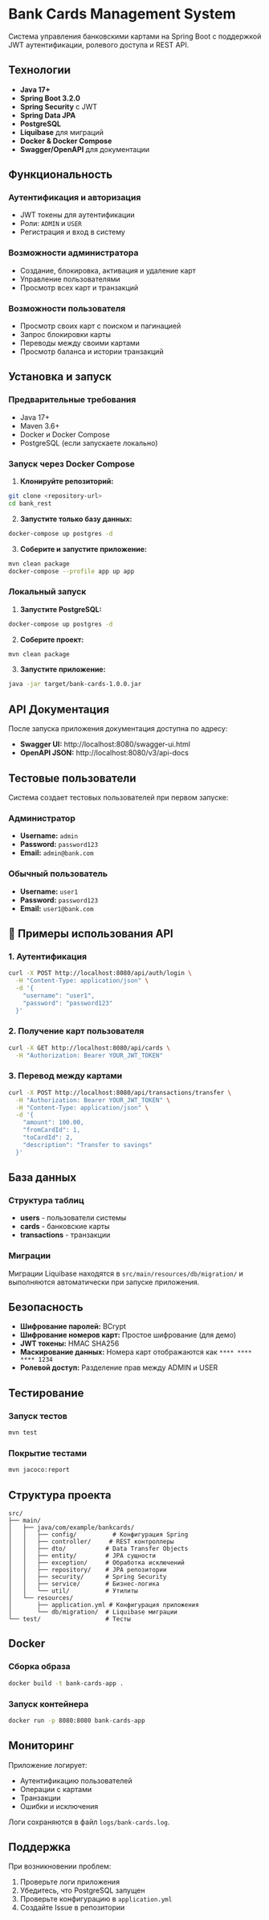 # Bank Cards Management System

Система управления банковскими картами на Spring Boot с поддержкой JWT аутентификации, ролевого доступа и REST API.

##  Технологии

- **Java 17+**
- **Spring Boot 3.2.0**
- **Spring Security** с JWT
- **Spring Data JPA**
- **PostgreSQL**
- **Liquibase** для миграций
- **Docker & Docker Compose**
- **Swagger/OpenAPI** для документации

##  Функциональность

### Аутентификация и авторизация
- JWT токены для аутентификации
- Роли: `ADMIN` и `USER`
- Регистрация и вход в систему

### Возможности администратора
- Создание, блокировка, активация и удаление карт
- Управление пользователями
- Просмотр всех карт и транзакций

### Возможности пользователя
- Просмотр своих карт с поиском и пагинацией
- Запрос блокировки карты
- Переводы между своими картами
- Просмотр баланса и истории транзакций

##  Установка и запуск

### Предварительные требования
- Java 17+
- Maven 3.6+
- Docker и Docker Compose
- PostgreSQL (если запускаете локально)

### Запуск через Docker Compose

1. **Клонируйте репозиторий:**
```bash
git clone <repository-url>
cd bank_rest
```

2. **Запустите только базу данных:**
```bash
docker-compose up postgres -d
```

3. **Соберите и запустите приложение:**
```bash
mvn clean package
docker-compose --profile app up app
```

### Локальный запуск

1. **Запустите PostgreSQL:**
```bash
docker-compose up postgres -d
```

2. **Соберите проект:**
```bash
mvn clean package
```

3. **Запустите приложение:**
```bash
java -jar target/bank-cards-1.0.0.jar
```

##  API Документация

После запуска приложения документация доступна по адресу:
- **Swagger UI:** http://localhost:8080/swagger-ui.html
- **OpenAPI JSON:** http://localhost:8080/v3/api-docs

##  Тестовые пользователи

Система создает тестовых пользователей при первом запуске:

### Администратор
- **Username:** `admin`
- **Password:** `password123`
- **Email:** `admin@bank.com`

### Обычный пользователь
- **Username:** `user1`
- **Password:** `password123`
- **Email:** `user1@bank.com`

## 📝 Примеры использования API

### 1. Аутентификация

```bash
curl -X POST http://localhost:8080/api/auth/login \
  -H "Content-Type: application/json" \
  -d '{
    "username": "user1",
    "password": "password123"
  }'
```

### 2. Получение карт пользователя

```bash
curl -X GET http://localhost:8080/api/cards \
  -H "Authorization: Bearer YOUR_JWT_TOKEN"
```

### 3. Перевод между картами

```bash
curl -X POST http://localhost:8080/api/transactions/transfer \
  -H "Authorization: Bearer YOUR_JWT_TOKEN" \
  -H "Content-Type: application/json" \
  -d '{
    "amount": 100.00,
    "fromCardId": 1,
    "toCardId": 2,
    "description": "Transfer to savings"
  }'
```

##  База данных

### Структура таблиц
- **users** - пользователи системы
- **cards** - банковские карты
- **transactions** - транзакции

### Миграции
Миграции Liquibase находятся в `src/main/resources/db/migration/` и выполняются автоматически при запуске приложения.

##  Безопасность

- **Шифрование паролей:** BCrypt
- **Шифрование номеров карт:** Простое шифрование (для демо)
- **JWT токены:** HMAC SHA256
- **Маскирование данных:** Номера карт отображаются как `**** **** **** 1234`
- **Ролевой доступ:** Разделение прав между ADMIN и USER

##  Тестирование

### Запуск тестов
```bash
mvn test
```

### Покрытие тестами
```bash
mvn jacoco:report
```

##  Структура проекта

```
src/
├── main/
│   ├── java/com/example/bankcards/
│   │   ├── config/          # Конфигурация Spring
│   │   ├── controller/     # REST контроллеры
│   │   ├── dto/           # Data Transfer Objects
│   │   ├── entity/        # JPA сущности
│   │   ├── exception/     # Обработка исключений
│   │   ├── repository/    # JPA репозитории
│   │   ├── security/      # Spring Security
│   │   ├── service/       # Бизнес-логика
│   │   └── util/          # Утилиты
│   └── resources/
│       ├── application.yml # Конфигурация приложения
│       └── db/migration/  # Liquibase миграции
└── test/                  # Тесты
```

##  Docker

### Сборка образа
```bash
docker build -t bank-cards-app .
```

### Запуск контейнера
```bash
docker run -p 8080:8080 bank-cards-app
```

##  Мониторинг

Приложение логирует:
- Аутентификацию пользователей
- Операции с картами
- Транзакции
- Ошибки и исключения

Логи сохраняются в файл `logs/bank-cards.log`.


##  Поддержка

При возникновении проблем:
1. Проверьте логи приложения
2. Убедитесь, что PostgreSQL запущен
3. Проверьте конфигурацию в `application.yml`
4. Создайте Issue в репозитории
